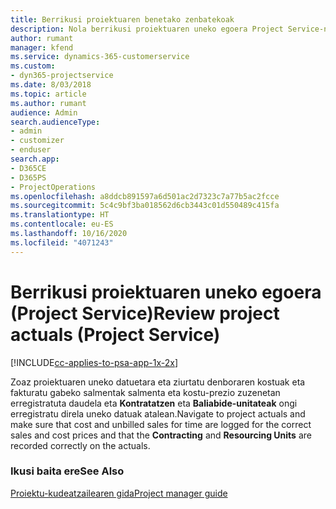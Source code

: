 ```yaml
---
title: Berrikusi proiektuaren benetako zenbatekoak
description: Nola berrikusi proiektuaren uneko egoera Project Service-n
author: rumant
manager: kfend
ms.service: dynamics-365-customerservice
ms.custom:
- dyn365-projectservice
ms.date: 8/03/2018
ms.topic: article
ms.author: rumant
audience: Admin
search.audienceType:
- admin
- customizer
- enduser
search.app:
- D365CE
- D365PS
- ProjectOperations
ms.openlocfilehash: a8ddcb891597a6d501ac2d7323c7a77b5ac2fcce
ms.sourcegitcommit: 5c4c9bf3ba018562d6cb3443c01d550489c415fa
ms.translationtype: HT
ms.contentlocale: eu-ES
ms.lasthandoff: 10/16/2020
ms.locfileid: "4071243"
---
```

# <a name="review-project-actuals-project-service"></a><span data-ttu-id="466e6-103">Berrikusi proiektuaren uneko egoera (Project Service)</span><span class="sxs-lookup"><span data-stu-id="466e6-103">Review project actuals (Project Service)</span></span>

[!INCLUDE[cc-applies-to-psa-app-1x-2x](../includes/cc-applies-to-psa-app-1x-2x.md)]

<span data-ttu-id="466e6-104">Zoaz proiektuaren uneko datuetara eta ziurtatu denboraren kostuak eta fakturatu gabeko salmentak salmenta eta kostu-prezio zuzenetan erregistratuta daudela eta **Kontratatzen** eta **Baliabide-unitateak** ongi erregistratu direla uneko datuak atalean.</span><span class="sxs-lookup"><span data-stu-id="466e6-104">Navigate to project actuals and make sure that cost and unbilled sales for time are logged for the correct sales and cost prices and that the **Contracting** and **Resourcing Units** are recorded correctly on the actuals.</span></span>  
  
### <a name="see-also"></a><span data-ttu-id="466e6-105">Ikusi baita ere</span><span class="sxs-lookup"><span data-stu-id="466e6-105">See Also</span></span>  
 [<span data-ttu-id="466e6-106">Proiektu-kudeatzailearen gida</span><span class="sxs-lookup"><span data-stu-id="466e6-106">Project manager guide</span></span>](../psa/project-manager-guide.md)
